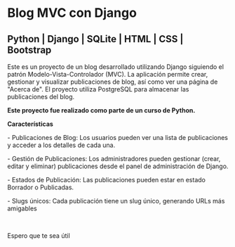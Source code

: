 # Blog MVC con Django
## Python | Django | SQLite | HTML | CSS | Bootstrap
<p>Este es un proyecto de un blog desarrollado utilizando Django siguiendo el patrón Modelo-Vista-Controlador (MVC). La aplicación permite crear, gestionar y visualizar publicaciones de blog, así como ver una página de "Acerca de". El proyecto utiliza PostgreSQL para almacenar las publicaciones del blog.</p>

**Este proyecto fue realizado como parte de un curso de Python.**

**Características**

<p>- Publicaciones de Blog: Los usuarios pueden ver una lista de publicaciones y acceder a los detalles de cada una.</p>
<p>- Gestión de Publicaciones: Los administradores pueden gestionar (crear, editar y eliminar) publicaciones desde el panel de administración de Django.</p>
<p>- Estados de Publicación: Las publicaciones pueden estar en estado Borrador o Publicadas.</p>
<p>- Slugs únicos: Cada publicación tiene un slug único, generando URLs más amigables</p>
<br>
<p>Espero que te sea útil</p>

